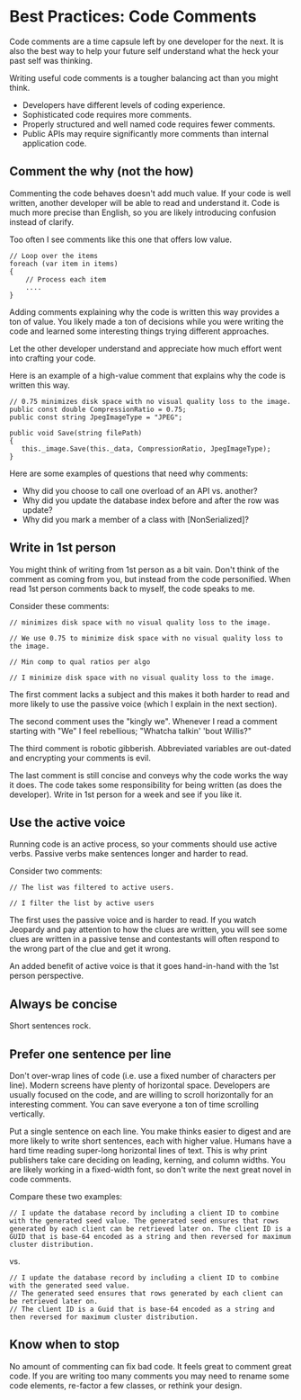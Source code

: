 Best Practices: Code Comments
===
Code comments are a time capsule left by one developer for the next.  It is also the best way to help your future self understand what the heck your past self was thinking. 

Writing useful code comments is a tougher balancing act than you might think.

- Developers have different levels of coding experience.
- Sophisticated code requires more comments.
- Properly structured and well named code requires fewer comments.
- Public APIs may require significantly more comments than internal application code.

Comment the why (not the how)
---
Commenting the code behaves doesn't add much value.  If your code is well written, another developer will be able to read and understand it.  Code is much more precise than English, so you are likely introducing confusion instead of clarify.

Too often I see comments like this one that offers low value. 

    // Loop over the items
    foreach (var item in items)
    {
        // Process each item
        ....
    }

Adding comments explaining why the code is written this way provides a ton of value.  You likely made a ton of decisions while you were writing the code and learned some interesting things trying different approaches. 

Let the other developer understand and appreciate how much effort went into crafting your code.

Here is an example of a high-value comment that explains why the code is written this way.

    // 0.75 minimizes disk space with no visual quality loss to the image.
    public const double CompressionRatio = 0.75;
    public const string JpegImageType = "JPEG";
    
    public void Save(string filePath)
    {
       this._image.Save(this._data, CompressionRatio, JpegImageType);
    }

Here are some examples of questions that need why comments:

- Why did you choose to call one overload of an API vs. another?
- Why did you update the database index before and after the row was update?
- Why did you mark a member of a class with [NonSerialized]?

Write in 1st person
---
You might think of writing from 1st person as a bit vain.  Don't think of the comment as coming from you, but instead from the code personified.  When read 1st person comments back to myself, the code speaks to me.

Consider these comments:

    // minimizes disk space with no visual quality loss to the image.
    
    // We use 0.75 to minimize disk space with no visual quality loss to the image.

    // Min comp to qual ratios per algo
    
    // I minimize disk space with no visual quality loss to the image.

The first comment lacks a subject and this makes it both harder to read and more likely to use the passive voice (which I explain in the next section).  

The second comment uses the "kingly we".  Whenever I read a comment starting with "We" I feel rebellious; "Whatcha talkin' 'bout Willis?" 

The third comment is robotic gibberish.  Abbreviated variables are out-dated and encrypting your comments is evil.

The last comment is still concise and conveys why the code works the way it does.  The code takes some responsibility for being written (as does the developer).  Write in 1st person for a week and see if you like it.

Use the active voice
---
Running code is an active process, so your comments should use active verbs.  Passive verbs make sentences longer and harder to read.

Consider two comments:

    // The list was filtered to active users.
    
    // I filter the list by active users

The first uses the passive voice and is harder to read.  If you watch Jeopardy and pay attention to how the clues are written, you will see some clues are written in a passive tense and contestants will often respond to the wrong part of the clue and get it wrong.

An added benefit of active voice is that it goes hand-in-hand with the 1st person perspective.

Always be concise
---
Short sentences rock.

Prefer one sentence per line
---
Don't over-wrap lines of code (i.e. use a fixed number of characters per line).  Modern screens have plenty of horizontal space. Developers are usually focused on the code, and are willing to scroll horizontally for an interesting comment.  You can save everyone a ton of time scrolling vertically.

Put a single sentence on each line.  You make thinks easier to digest and are more likely to write short sentences, each with higher value. Humans have a hard time reading super-long horizontal lines of text.  This is why print publishers take care deciding on leading, kerning, and column widths. You are likely working in a fixed-width font, so don't write the next great novel in code comments.

Compare these two examples:

    // I update the database record by including a client ID to combine with the generated seed value. The generated seed ensures that rows generated by each client can be retrieved later on. The client ID is a GUID that is base-64 encoded as a string and then reversed for maximum cluster distribution.
    
vs.

    // I update the database record by including a client ID to combine with the generated seed value.
    // The generated seed ensures that rows generated by each client can be retrieved later on.
    // The client ID is a Guid that is base-64 encoded as a string and then reversed for maximum cluster distribution.    
    
Know when to stop
---
No amount of commenting can fix bad code.  It feels great to comment great code.  If you are writing too many comments you may need to rename some code elements, re-factor a few classes, or rethink your design.
